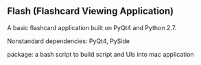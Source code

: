 Flash (Flashcard Viewing Application)
------------------------------------

A basic flashcard application built on PyQt4 and Python 2.7.

Nonstandard dependencies: PyQt4, PySide

package: a bash script to build script and UIs into mac application
